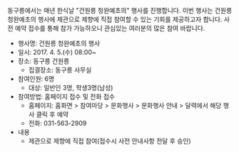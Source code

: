 동구릉에서는 매년 한식날 "건원릉 청완예초의" 행사를 진행합니다. 이번 행사는 건원릉 청완예초의 행사에 제관으로 제향에 직접 참여할 수 있는 기회를 제공하고자 합니다. 사전 예약 접수를 통해 참가 가능하오니 관심있는 여러분의 많은 참여 바랍니다.

- 행사명: 건원릉 청완예초의 행사
- 일시: 2017. 4. 5.(수) 08:00~
- 장소: 동구릉 건원릉
  - 집결장소: 동구릉 사무실
- 참여인원: 6명
  - 대상: 일반인 3명, 학생3명(남성)
- 참여방법: 홈페이지 접수 및 전화 접수
  - 홈페이지: 홈화면 > 참여마당 > 문화행사 > 문화행사 안내 > 달력에서 해당 행사 클릭 후 예약
  - 전화: 031-563-2909
- 내용
  - 제관으로 제향에 직접 참여(접수시 사전 안내사항 전달 후 승인)